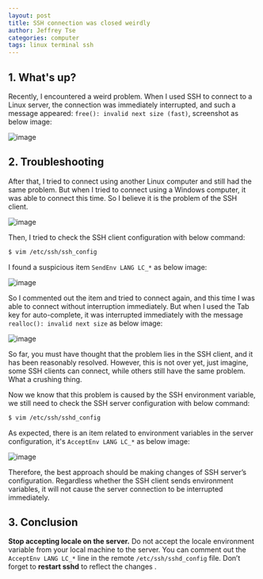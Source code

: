 ```yaml
---
layout: post
title: SSH connection was closed weirdly
author: Jeffrey Tse
categories: computer
tags: linux terminal ssh
---
```


## 1. What's up?

Recently, I encountered a weird problem. When I used SSH to connect to a
Linux server, the connection was immediately interrupted, and such a
message appeared: `free(): invalid next size (fast)`, screenshot as
below image:

![image](https://user-images.githubusercontent.com/9413601/94004074-b5002f80-fdce-11ea-9ea9-774a614cd4b4.png)

## 2. Troubleshooting

After that, I tried to connect using another Linux computer and still had
the same problem. But when I tried to connect using a Windows computer, it
was able to connect this time. So I believe it is the problem of the SSH
client.

![image](https://user-images.githubusercontent.com/9413601/94095040-752f5b80-fe53-11ea-8a10-cfa7a273350f.png)

Then, I tried to check the SSH client configuration with below command:

```bash
$ vim /etc/ssh/ssh_config
```

I found a suspicious item `SendEnv LANG LC_*` as below image:

![image](https://user-images.githubusercontent.com/9413601/94005258-9ac75100-fdd0-11ea-940f-3d8630b6cfb0.png)

So I commented out the item and tried to connect again, and this time I was
able to connect without interruption immediately. But when I used the Tab
key for auto-complete, it was interrupted immediately with the message
`realloc(): invalid next size` as below image:

![image](https://user-images.githubusercontent.com/9413601/94099494-a6148e00-fe5d-11ea-904c-ff65e73f6fe4.png)

So far, you must have thought that the problem lies in the SSH client, and
it has been reasonably resolved. However, this is not over yet, just imagine,
some SSH clients can connect, while others still have the same problem.
What a crushing thing.

Now we know that this problem is caused by the SSH environment variable, we
still need to check the SSH server configuration with below command:

```bash
$ vim /etc/ssh/sshd_config
```

As expected, there is an item related to environment variables in the server
configuration, it's `AcceptEnv LANG LC_*` as below image:

![image](https://user-images.githubusercontent.com/9413601/94004989-242a5380-fdd0-11ea-91bf-e1cb33d4cc8b.png)

Therefore, the best approach should be making changes of SSH server’s
configuration. Regardless whether the SSH client sends environment
variables, it will not cause the server connection to be interrupted
immediately.

## 3. Conclusion

**Stop accepting locale on the server.** Do not accept the locale environment
variable from your local machine to the server. You can comment out the
`AcceptEnv LANG LC_*` line in the remote `/etc/ssh/sshd_config` file.
Don’t forget to **restart sshd** to reflect the changes .
